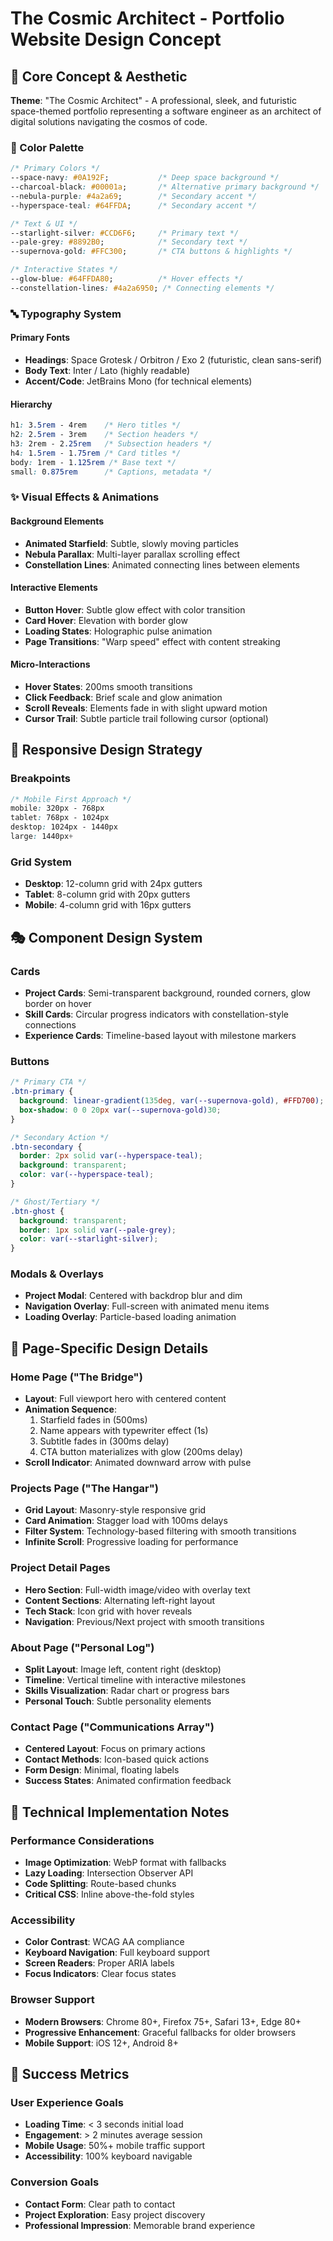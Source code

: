 # The Cosmic Architect - Portfolio Website Design Concept

## 🚀 Core Concept & Aesthetic

**Theme**: "The Cosmic Architect" - A professional, sleek, and futuristic space-themed portfolio representing a software engineer as an architect of digital solutions navigating the cosmos of code.

### 🎨 Color Palette

```css
/* Primary Colors */
--space-navy: #0A192F;           /* Deep space background */
--charcoal-black: #00001a;       /* Alternative primary background */
--nebula-purple: #4a2a69;        /* Secondary accent */
--hyperspace-teal: #64FFDA;      /* Secondary accent */

/* Text & UI */
--starlight-silver: #CCD6F6;     /* Primary text */
--pale-grey: #8892B0;            /* Secondary text */
--supernova-gold: #FFC300;       /* CTA buttons & highlights */

/* Interactive States */
--glow-blue: #64FFDA80;          /* Hover effects */
--constellation-lines: #4a2a6950; /* Connecting elements */
```

### 🔤 Typography System

#### Primary Fonts
- **Headings**: Space Grotesk / Orbitron / Exo 2 (futuristic, clean sans-serif)
- **Body Text**: Inter / Lato (highly readable)
- **Accent/Code**: JetBrains Mono (for technical elements)

#### Hierarchy
```css
h1: 3.5rem - 4rem    /* Hero titles */
h2: 2.5rem - 3rem    /* Section headers */
h3: 2rem - 2.25rem   /* Subsection headers */
h4: 1.5rem - 1.75rem /* Card titles */
body: 1rem - 1.125rem /* Base text */
small: 0.875rem      /* Captions, metadata */
```

### ✨ Visual Effects & Animations

#### Background Elements
- **Animated Starfield**: Subtle, slowly moving particles
- **Nebula Parallax**: Multi-layer parallax scrolling effect
- **Constellation Lines**: Animated connecting lines between elements

#### Interactive Elements
- **Button Hover**: Subtle glow effect with color transition
- **Card Hover**: Elevation with border glow
- **Loading States**: Holographic pulse animation
- **Page Transitions**: "Warp speed" effect with content streaking

#### Micro-Interactions
- **Hover States**: 200ms smooth transitions
- **Click Feedback**: Brief scale and glow animation
- **Scroll Reveals**: Elements fade in with slight upward motion
- **Cursor Trail**: Subtle particle trail following cursor (optional)

## 📱 Responsive Design Strategy

### Breakpoints
```css
/* Mobile First Approach */
mobile: 320px - 768px
tablet: 768px - 1024px
desktop: 1024px - 1440px
large: 1440px+
```

### Grid System
- **Desktop**: 12-column grid with 24px gutters
- **Tablet**: 8-column grid with 20px gutters  
- **Mobile**: 4-column grid with 16px gutters

## 🎭 Component Design System

### Cards
- **Project Cards**: Semi-transparent background, rounded corners, glow border on hover
- **Skill Cards**: Circular progress indicators with constellation-style connections
- **Experience Cards**: Timeline-based layout with milestone markers

### Buttons
```css
/* Primary CTA */
.btn-primary {
  background: linear-gradient(135deg, var(--supernova-gold), #FFD700);
  box-shadow: 0 0 20px var(--supernova-gold)30;
}

/* Secondary Action */
.btn-secondary {
  border: 2px solid var(--hyperspace-teal);
  background: transparent;
  color: var(--hyperspace-teal);
}

/* Ghost/Tertiary */
.btn-ghost {
  background: transparent;
  border: 1px solid var(--pale-grey);
  color: var(--starlight-silver);
}
```

### Modals & Overlays
- **Project Modal**: Centered with backdrop blur and dim
- **Navigation Overlay**: Full-screen with animated menu items
- **Loading Overlay**: Particle-based loading animation

## 🌌 Page-Specific Design Details

### Home Page ("The Bridge")
- **Layout**: Full viewport hero with centered content
- **Animation Sequence**: 
  1. Starfield fades in (500ms)
  2. Name appears with typewriter effect (1s)
  3. Subtitle fades in (300ms delay)
  4. CTA button materializes with glow (200ms delay)
- **Scroll Indicator**: Animated downward arrow with pulse

### Projects Page ("The Hangar")
- **Grid Layout**: Masonry-style responsive grid
- **Card Animation**: Stagger load with 100ms delays
- **Filter System**: Technology-based filtering with smooth transitions
- **Infinite Scroll**: Progressive loading for performance

### Project Detail Pages
- **Hero Section**: Full-width image/video with overlay text
- **Content Sections**: Alternating left-right layout
- **Tech Stack**: Icon grid with hover reveals
- **Navigation**: Previous/Next project with smooth transitions

### About Page ("Personal Log")
- **Split Layout**: Image left, content right (desktop)
- **Timeline**: Vertical timeline with interactive milestones
- **Skills Visualization**: Radar chart or progress bars
- **Personal Touch**: Subtle personality elements

### Contact Page ("Communications Array")
- **Centered Layout**: Focus on primary actions
- **Contact Methods**: Icon-based quick actions
- **Form Design**: Minimal, floating labels
- **Success States**: Animated confirmation feedback

## 🔧 Technical Implementation Notes

### Performance Considerations
- **Image Optimization**: WebP format with fallbacks
- **Lazy Loading**: Intersection Observer API
- **Code Splitting**: Route-based chunks
- **Critical CSS**: Inline above-the-fold styles

### Accessibility
- **Color Contrast**: WCAG AA compliance
- **Keyboard Navigation**: Full keyboard support
- **Screen Readers**: Proper ARIA labels
- **Focus Indicators**: Clear focus states

### Browser Support
- **Modern Browsers**: Chrome 80+, Firefox 75+, Safari 13+, Edge 80+
- **Progressive Enhancement**: Graceful fallbacks for older browsers
- **Mobile Support**: iOS 12+, Android 8+

## 🎯 Success Metrics

### User Experience Goals
- **Loading Time**: < 3 seconds initial load
- **Engagement**: > 2 minutes average session
- **Mobile Usage**: 50%+ mobile traffic support
- **Accessibility**: 100% keyboard navigable

### Conversion Goals
- **Contact Form**: Clear path to contact
- **Project Exploration**: Easy project discovery
- **Professional Impression**: Memorable brand experience